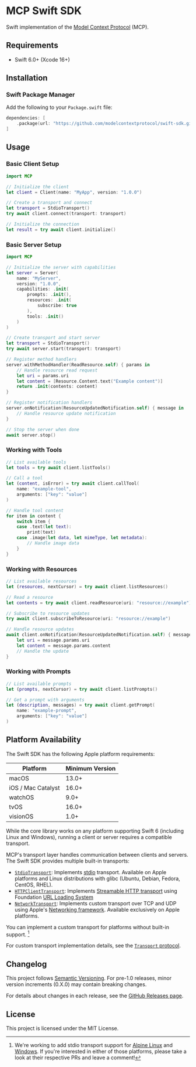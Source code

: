 # MCP Swift SDK

Swift implementation of the [Model Context Protocol][mcp] (MCP).

## Requirements

- Swift 6.0+ (Xcode 16+)

## Installation

### Swift Package Manager

Add the following to your `Package.swift` file:

```swift
dependencies: [
    .package(url: "https://github.com/modelcontextprotocol/swift-sdk.git", from: "0.7.1")
]
```

## Usage

### Basic Client Setup

```swift
import MCP

// Initialize the client
let client = Client(name: "MyApp", version: "1.0.0")

// Create a transport and connect
let transport = StdioTransport()
try await client.connect(transport: transport)

// Initialize the connection
let result = try await client.initialize()
```

### Basic Server Setup

```swift
import MCP

// Initialize the server with capabilities
let server = Server(
    name: "MyServer", 
    version: "1.0.0",
    capabilities: .init(
        prompts: .init(),
        resources: .init(
            subscribe: true
        ),
        tools: .init()
    )
)

// Create transport and start server
let transport = StdioTransport()
try await server.start(transport: transport)

// Register method handlers
server.withMethodHandler(ReadResource.self) { params in
    // Handle resource read request
    let uri = params.uri
    let content = [Resource.Content.text("Example content")]
    return .init(contents: content)
}

// Register notification handlers
server.onNotification(ResourceUpdatedNotification.self) { message in
    // Handle resource update notification
}

// Stop the server when done
await server.stop()
```

### Working with Tools

```swift
// List available tools
let tools = try await client.listTools()

// Call a tool
let (content, isError) = try await client.callTool(
    name: "example-tool", 
    arguments: ["key": "value"]
)

// Handle tool content
for item in content {
    switch item {
    case .text(let text):
        print(text)
    case .image(let data, let mimeType, let metadata):
        // Handle image data
    }
}
```

### Working with Resources

```swift
// List available resources
let (resources, nextCursor) = try await client.listResources()

// Read a resource
let contents = try await client.readResource(uri: "resource://example")

// Subscribe to resource updates
try await client.subscribeToResource(uri: "resource://example")

// Handle resource updates
await client.onNotification(ResourceUpdatedNotification.self) { message in
    let uri = message.params.uri
    let content = message.params.content
    // Handle the update
}
```

### Working with Prompts

```swift
// List available prompts
let (prompts, nextCursor) = try await client.listPrompts()

// Get a prompt with arguments
let (description, messages) = try await client.getPrompt(
    name: "example-prompt",
    arguments: ["key": "value"]
)
```

## Platform Availability

The Swift SDK has the following Apple platform requirements:

| Platform | Minimum Version |
|----------|----------------|
| macOS | 13.0+ |
| iOS / Mac Catalyst | 16.0+ |
| watchOS | 9.0+ |
| tvOS | 16.0+ |
| visionOS | 1.0+ |

While the core library works on any platform supporting Swift 6 
(including Linux and Windows), 
running a client or server requires a compatible transport. 

MCP's transport layer handles communication between clients and servers. 
The Swift SDK provides multiple built-in transports:

- [`StdioTransport`](/Sources/MCP/Base/Transports/StdioTransport.swift):
  Implements [stdio](https://modelcontextprotocol.io/specification/2025-03-26/basic/transports#stdio) transport.
  Available on Apple platforms 
  and Linux distributions with glibc (Ubuntu, Debian, Fedora, CentOS, RHEL).
- [`HTTPClientTransport`](/Sources/MCP/Base/Transports/HTTPClientTransport.swift):
  Implements [Streamable HTTP transport](https://modelcontextprotocol.io/specification/2025-03-26/basic/transports#streamable-http)
  using Foundation [URL Loading System](https://developer.apple.com/documentation/foundation/url-loading-system) 
- [`NetworkTransport`](/Sources/MCP/Base/Transports/NetworkTransport.swift):
  Implements custom transport over TCP and UDP
  using Apple's [Networking framework](https://developer.apple.com/documentation/network).
  Available exclusively on Apple platforms.

You can implement a custom transport for platforms without built-in support. [^1]

For custom transport implementation details, 
see the [`Transport` protocol](/Sources/MCP/Base/Transport.swift).

[^1]: We're working to add stdio transport support for [Alpine Linux](https://github.com/modelcontextprotocol/swift-sdk/pull/64) and [Windows](https://github.com/modelcontextprotocol/swift-sdk/pull/64). If you're interested in either of those platforms, please take a look at their respective PRs and leave a comment! 

## Changelog

This project follows [Semantic Versioning](https://semver.org/). 
For pre-1.0 releases, minor version increments (0.X.0) may contain breaking changes.

For details about changes in each release, 
see the [GitHub Releases page](https://github.com/modelcontextprotocol/swift-sdk/releases).

## License

This project is licensed under the MIT License.

[mcp]: https://modelcontextprotocol.io